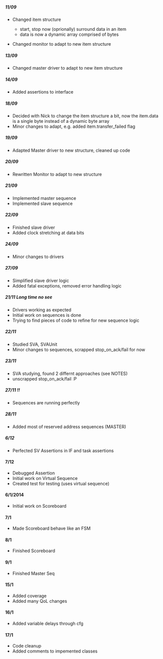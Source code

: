 ##### 11/09
- Changed item structure
    - start, stop now (oprionally) surround data in an item
    - data is now a dynamic array comprised of bytes

- Changed monitor to adapt to new item structure

##### 13/09
- Changed master driver to adapt to new item structure

##### 14/09
- Added assertions to interface

##### 18/09
- Decided with Nick to change the item structure a bit, now the item.data is 
a single byte instead of a dynamic byte array
- Minor changes to adapt, e.g. added item.transfer_failed flag

##### 19/09
- Adapted Master driver to new structure, cleaned up code

##### 20/09
- Rewritten Monitor to adapt to new structure

##### 21/09
- Implemented master sequence
- Implemented slave sequence

##### 22/09
- Finished slave driver
- Added clock stretching at data bits

##### 24/09
- Minor changes to drivers

##### 27/09
- Simplified slave driver logic
- Added fatal exceptions, removed error handling logic

##### 21/11 Long time no see
- Drivers working as expected
- Initial work on sequences is done
- Trying to find pieces of code to refine for new sequence logic

##### 22/11
- Studied SVA, SVAUnit
- Minor changes to sequences, scrapped stop_on_ack/fail for now

##### 23/11
- SVA studying, found 2 differnt approaches (see NOTES)
- unscrapped stop_on_ack/fail :P

##### 27/11 !!
- Sequences are running perfectly

##### 28/11
- Added most of reserved address sequences (MASTER)

##### 6/12
- Perfected SV Assertions in IF and task assertions

#### 7/12
- Debugged Assertion
- Initial work on Virtual Sequence
- Created test for testing (uses virtual sequence)

#### 6/1/2014
- Initial work on Scoreboard

#### 7/1
- Made Scoreboard behave like an FSM

#### 8/1
- Finished Scoreboard

#### 9/1
- Finished Master Seq

#### 15/1
- Added coverage
- Added many QoL changes

#### 16/1
- Added variable delays through cfg

#### 17/1
- Code cleanup
- Added comments to impemented classes

